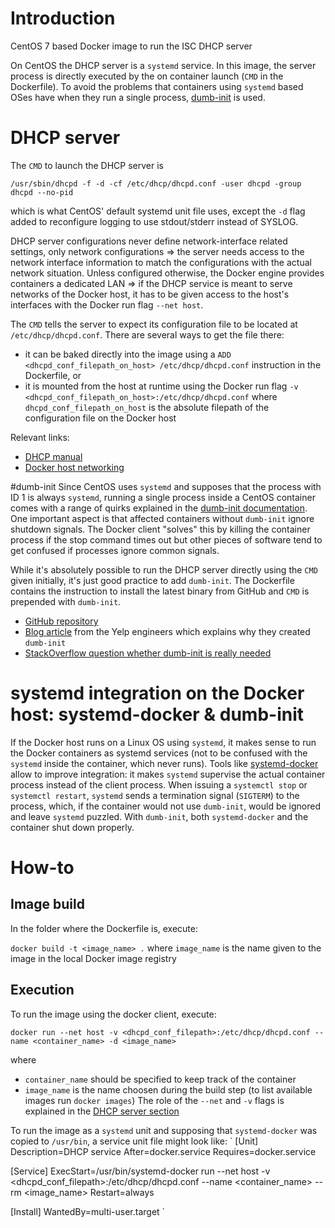# Introduction
CentOS 7 based Docker image to run the ISC DHCP server

On CentOS the DHCP server is a `systemd` service. In this image, the server process is directly executed by the 
on container launch (`CMD` in the Dockerfile). To avoid the problems that containers using `systemd` based OSes 
have when they run a single process, [dumb-init](#dumb-init) is used. 

# DHCP server
The `CMD` to launch the DHCP server is

`/usr/sbin/dhcpd -f -d -cf /etc/dhcp/dhcpd.conf -user dhcpd -group dhcpd --no-pid`

which is what CentOS' default systemd unit file uses, except the `-d` flag added to reconfigure logging to use
stdout/stderr instead of SYSLOG. 

DHCP server configurations never define network-interface related settings, only network configurations => the 
server needs access to the network interface information to match the configurations with the actual network 
situation. 
Unless configured otherwise, the Docker engine provides containers a dedicated LAN => if the DHCP service is 
meant to serve networks of the Docker host, it has to be given access to the host's interfaces with the Docker run 
flag `--net host`. 

The `CMD` tells the server to expect its configuration file to be located at `/etc/dhcp/dhcpd.conf`. There are 
several ways to get the file there:
- it can be baked directly into the image using a 
  `ADD <dhcpd_conf_filepath_on_host> /etc/dhcp/dhcpd.conf` instruction in the Dockerfile, or
- it is mounted from the host at runtime using the Docker run flag 
  `-v <dhcpd_conf_filepath_on_host>:/etc/dhcp/dhcpd.conf` where `dhcpd_conf_filepath_on_host` is the absolute 
  filepath of the configuration file on the Docker host  

Relevant links:
- [DHCP manual](https://linux.die.net/man/8/dhcpd)
- [Docker host networking](https://docs.docker.com/network/host/)

#dumb-init
Since CentOS uses `systemd` and supposes that the process with ID 1 is always `systemd`, running a single process 
inside a CentOS container comes with a range of quirks explained in the 
[dumb-init documentation](https://github.com/Yelp/dumb-init). One important aspect is that affected containers 
without `dumb-init` ignore shutdown signals. The Docker client "solves" this by killing the container process if 
the stop command times out but other pieces of software tend to get confused if processes ignore common signals. 

While it's absolutely possible to run the DHCP server directly using the `CMD` given initially, it's just good
practice to add `dumb-init`. The Dockerfile contains the instruction to install the latest binary from GitHub and 
`CMD` is prepended with `dumb-init`.

- [GitHub repository](https://github.com/Yelp/dumb-init)
- [Blog article](https://engineeringblog.yelp.com/2016/01/dumb-init-an-init-for-docker.html) from the Yelp 
  engineers which explains why they created `dumb-init`
- [StackOverflow question whether dumb-init is really needed](https://stackoverflow.com/questions/37374310/how-critical-is-dumb-init-for-docker)

# systemd integration on the Docker host: systemd-docker & dumb-init
If the Docker host runs on a Linux OS using `systemd`, it makes sense to run the Docker containers as systemd 
services (not to be confused with the `systemd` inside the container, which never runs). Tools like 
[systemd-docker](https://github.com/DonTseTse/systemd-docker) allow to improve integration: it makes `systemd` 
supervise the actual container process instead of the client process. When issuing a `systemctl stop` or 
`systemctl restart`, `systemd` sends a termination signal (`SIGTERM`) to the process, which, if the container 
would not use `dumb-init`, would be ignored and leave `systemd` puzzled. With `dumb-init`, both 
`systemd-docker` and the container shut down properly. 

# How-to
## Image build 

In the folder where the Dockerfile is, execute:

`docker build -t <image_name> .` where `image_name` is the name given to the image in the local Docker image 
registry

## Execution
To run the image using the docker client, execute:

`docker run --net host -v <dhcpd_conf_filepath>:/etc/dhcp/dhcpd.conf --name <container_name> -d <image_name>`

where
- `container_name` should be specified to keep track of the container
- `image_name` is the name choosen during the build step (to list available images run `docker images`)
The role of the `--net` and `-v` flags is explained in the [DHCP server section](#dhcp-server) 

To run the image as a `systemd` unit and supposing that `systemd-docker` was copied to `/usr/bin`, a service 
unit file might look like:
`
[Unit]
Description=DHCP service
After=docker.service
Requires=docker.service
 
[Service]
ExecStart=/usr/bin/systemd-docker run --net host -v <dhcpd_conf_filepath>:/etc/dhcp/dhcpd.conf --name <container_name> --rm <image_name>
Restart=always

[Install]
WantedBy=multi-user.target
`

